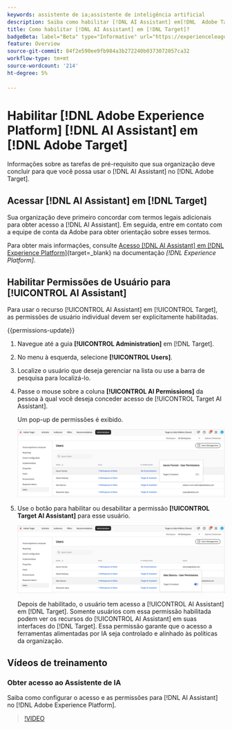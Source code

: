 ```yaml
---
keywords: assistente de ia;assistente de inteligência artificial
description: Saiba como habilitar [!DNL AI Assistant] em[!DNL  Adobe Target].
title: Como habilitar [!DNL AI Assistant] em [!DNL Target]?
badgeBeta: label="Beta" type="Informative" url="https://experienceleague.adobe.com/docs/target/using/introduction/intro.html?lang=pt-BR#beta newtab=true" tooltip="O que são recursos beta no  [!DNL Adobe Target]."
feature: Overview
source-git-commit: 84f2e590ee9fb984a3b272240b0373072057ca32
workflow-type: tm+mt
source-wordcount: '214'
ht-degree: 5%

---
```


# Habilitar [!DNL Adobe Experience Platform] [!DNL AI Assistant] em [!DNL Adobe Target]

Informações sobre as tarefas de pré-requisito que sua organização deve concluir para que você possa usar o [!DNL AI Assistant] no [!DNL Adobe Target].

## Acessar [!DNL AI Assistant] em [!DNL Target]

Sua organização deve primeiro concordar com termos legais adicionais para obter acesso a [!DNL AI Assistant]. Em seguida, entre em contato com a equipe de conta da Adobe para obter orientação sobre esses termos.

Para obter mais informações, consulte [Acesso [!DNL AI Assistant] em [!DNL Experience Platform]](https://experienceleague.adobe.com/en/docs/experience-platform/ai-assistant/access){target=_blank} na documentação *[!DNL Experience Platform]*.

## Habilitar Permissões de Usuário para [!UICONTROL AI Assistant]

Para usar o recurso [!UICONTROL AI Assistant] em [!UICONTROL Target], as permissões de usuário individual devem ser explicitamente habilitadas.

{{permissions-update}}

1. Navegue até a guia **[!UICONTROL Administration]** em [!DNL Target].
1. No menu à esquerda, selecione **[!UICONTROL Users]**.
1. Localize o usuário que deseja gerenciar na lista ou use a barra de pesquisa para localizá-lo.
1. Passe o mouse sobre a coluna **[!UICONTROL AI Permissions]** da pessoa à qual você deseja conceder acesso de [!UICONTROL Target AI Assistant].

   Um pop-up de permissões é exibido.

   ![Configurações do Assistente de IA](/help/main/c-intro/assets/ai-pop-up2.png)

1. Use o botão para habilitar ou desabilitar a permissão **[!UICONTROL Target AI Assistant]** para esse usuário.

   ![pop-up de permissões do Assistente de IA](/help/main/c-intro/assets/ai-pop-up.png)

   Depois de habilitado, o usuário tem acesso a [!UICONTROL AI Assistant] em [!DNL Target]. Somente usuários com essa permissão habilitada podem ver os recursos do [!UICONTROL AI Assistant] em suas interfaces do [!DNL Target]. Essa permissão garante que o acesso a ferramentas alimentadas por IA seja controlado e alinhado às políticas da organização.

## Vídeos de treinamento

### Obter acesso ao Assistente de IA

Saiba como configurar o acesso e as permissões para [!DNL AI Assistant] no [!DNL Adobe Experience Platform].

>[!VIDEO](https://video.tv.adobe.com/v/3436470/?learn=on&#x26;enablevpops)
